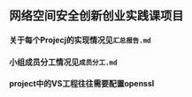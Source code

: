 ## 网络空间安全创新创业实践课项目
#### 关于每个Projecj的实现情况见`汇总报告.md`
#### 小组成员分工情况见`成员分工.md`
#### project中的VS工程往往需要配置openssl
